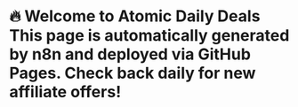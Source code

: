 # 🔥 Welcome to Atomic Daily Deals  This page is automatically generated by n8n and deployed via GitHub Pages.  Check back daily for new affiliate offers!